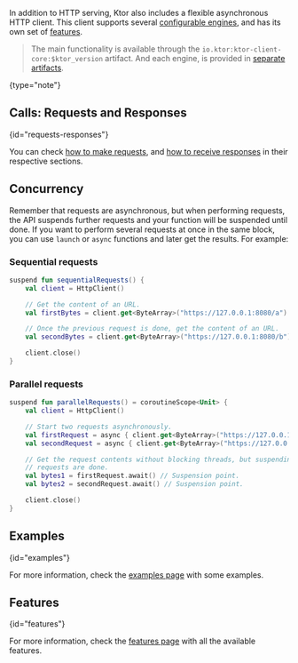 [//]: # (title: Client)

<include src="lib.md" include-id="outdated_warning"/>

In addition to HTTP serving, Ktor also includes a flexible asynchronous HTTP client.
This client supports several [configurable engines](http-client_engines.md), and has its own set of [features](http-client_plugins.md).

>The main functionality is available through the `io.ktor:ktor-client-core:$ktor_version` artifact.
>And each engine, is provided in [separate artifacts](http-client_engines.md).
>
{type="note"}

## Calls: Requests and Responses
{id="requests-responses"}

You can check [how to make requests](request.md),
and [how to receive responses](response.md) in their respective sections.

## Concurrency

Remember that requests are asynchronous, but when performing requests, the API suspends further requests
and your function will be suspended until done. If you want to perform several requests at once
in the same block, you can use `launch` or `async` functions and later get the results.
For example:

### Sequential requests

```kotlin
suspend fun sequentialRequests() {
    val client = HttpClient()

    // Get the content of an URL.
    val firstBytes = client.get<ByteArray>("https://127.0.0.1:8080/a")

    // Once the previous request is done, get the content of an URL.
    val secondBytes = client.get<ByteArray>("https://127.0.0.1:8080/b")

    client.close()
}
```

### Parallel requests

```kotlin
suspend fun parallelRequests() = coroutineScope<Unit> {
    val client = HttpClient()

    // Start two requests asynchronously.
    val firstRequest = async { client.get<ByteArray>("https://127.0.0.1:8080/a") }
    val secondRequest = async { client.get<ByteArray>("https://127.0.0.1:8080/b") }

    // Get the request contents without blocking threads, but suspending the function until both
    // requests are done.
    val bytes1 = firstRequest.await() // Suspension point.
    val bytes2 = secondRequest.await() // Suspension point.

    client.close()
}
```

## Examples
{id="examples"}

For more information, check the [examples page](examples.md) with some examples.

## Features
{id="features"}

For more information, check the [features page](http-client_plugins.md) with all the available features.
